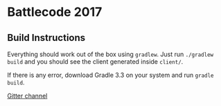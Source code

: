Battlecode 2017
===============

## Build Instructions

Everything should work out of the box using `gradlew`. Just run
`./gradlew build` and you should see the client generated inside `client/`.

If there is any error, download Gradle 3.3 on your system and run `gradle build`.

[Gitter channel](https://gitter.im/battlecode-2017/Lobby)
